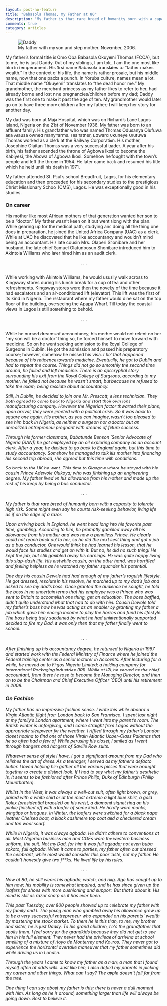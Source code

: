 ```yaml
---
layout: post-no-feature
title: "Babasola Thomas, my Father at 80"
description: "My father is that rare breed of humanity born with a capacity to tolerate high risk. Some might even say he courts risk-seeking behavior, living life as if on the edge of a razor."
comments: true
category: articles
---
```


<figure>
  <img src="{{ site.url }}/images/BabasolaThomas80/Daddy_Mummy_Roju_70.JPG" alt="Daddy">
  <figcaption> My father with my son and step mother. November, 2006.
  </figcaption>
</figure>

My father’s formal title is Omo Oba Babasola Okuyemi Thomas (FCCA), but to me, he is just Daddy. Out of my siblings, I am told, I am the one most like him in temperament. His first name Babasola translates to “father makes wealth.” In the context of his life, the name is rather prosaic, but his middle name, now that one packs a punch. In Yoruba culture, names mean a lot. That middle name “Okuyemi” translates to “the dead honor me.” My grandmother, the merchant princess as my father likes to refer to her, had already borne and lost nine pregnancies/children before my dad; Daddy was the first one to make it past the age of ten. My grandmother would later go on to have three more children after my father; I will keep her story for another day.

My dad was born at Maja Hospital, which was on Richard’s Lane Lagos Island, Nigeria on the 21st of November 1936. My father was born to an affluent family. His grandfather who was named Thomas Odusanya Olufuwa aka Alausa owned many farms. His father, Edward Okuneye Olufuwa Thomas worked as a clerk at the Railway Corporation. His mother, Josephine Olaitan Thomas was a very successful trader. A year after his birth, his father ascended the throne of Agbowa Ikosi to become the Kabiyesi, the Abowa of Agbowa Ikosi. Somehow he fought with the town’s people and left the throne in 1954. He later came back and resumed his title which he held until his death in 1971.

<!--insert picture of Kabiyesi Coronation-->


My father attended St. Paul’s school Breadfruit, Lagos, for his elementary education and then proceeded for his secondary studies to the prestigious Christ Missionary School (CMS), Lagos. He was exceptionally good in his studies.

### On career

His mother like most African mothers of that generation wanted her son to be a “doctor.” My father wasn’t keen on it but went along with the plan. While gearing up for the medical path,   studying and doing all the thing one does in preparation, he joined the United Africa Company (UAC) as a clerk. While at UAC he discovered that he like accountancy and wouldn’t mind being an accountant. His late cousin Mrs. Olaperi Shonibare and her husband, the late chief Samuel Olatunbosun Shonibare introduced him to Akintola Williams who later hired him as an audit clerk.

<center>
. . .
</center>
<br/>

While working with Akintola Williams, he would usually walk across to Kingsway stores during his lunch break for a cup of tea and other refreshments. Kingsway stores were then the novelty of the time because it had escalators and an air-conditioned lift (elevator). This lift was the first of its kind in Nigeria. The restaurant where my father would dine sat on the top floor of the building, overseeing the Apapa Wharf. Till today the coastal views in Lagos is still something to behold.

<!--Insert drone footage of lagos beach-->

<center>
. . .
</center>
<br/>

While he nursed dreams of accountancy, his mother would not relent on her "my son will be a doctor" thing so, he forced himself to move forward with medicine. So on he went seeking admission to the Royal College of Surgeons in Dublin. He got the admission and passed his preparatory course; however, somehow he missed his visa. <i>I bet that happened because of his reticence towards medicine.<i/> Eventually, he got to Dublin and had to repeat the course. Things did not go so smoothly the second time around, he failed and left medicine. There is an apocryphal story surrounding his exit from the Royal College of Surgeons, according to my mother, he failed not because he wasn’t smart, but because he refused to take the exam, being resolute about accountancy.

Still, in Dublin, he decided to join one Mr. Prescott, a lens technician. They both agreed to come back to Nigeria and start their own lens manufacturing company. However the Nigerian factor thwarted their plans; upon arrival, they were greeted with a political crisis. So it was back to square one again. His mother, as you can imagine, wasn’t too pleased to see him back in Nigeria, as neither a surgeon nor a doctor but an unrealized entrepreneur pregnant with dreams of future success.

Through his former classmate, Babatunde Benson (Senior Advocate of Nigeria (SAN)) he got employed by an oil exploring company as an account clerk. After a year, he decided to go back to England again, but this time to study accountancy. Somehow he managed to talk his mother into financing his second trip abroad, she agreed but this time with conditions.

So back to the UK he went. This time to Glasgow where he stayed with his cousin Prince Adewole Olukoya; who was finishing up an engineering degree. My father lived on his allowance from his mother and made up the rest of his keep by being a bus conductor.

<center>
. . .
</center>
<br/>
My father is that rare breed of humanity born with a capacity to tolerate high risk. Some might even say he courts risk-seeking behavior, living life as if on the edge of a razor.

Upon arriving back in England, he went head long into his favorite past time, gambling. According to him, he promptly gambled away all his allowance from his mother and was now a penniless Prince. He clearly could not reach back out to her, so he did the next best thing and got a job as a bus conductor. One would think he had learned his lesson, that he would face his studies and get on with it. But no, he did no such thing! He kept the job, but still gambled away his earnings. He was quite happy living this slap-dash life. His erstwhile cousin, on the other hand, was horrified and feeling helpless as he watched my father squander his potential.

One day his cousin Dewole had had enough of my father’s roguish lifestyle. He got dressed, resolute in his resolve, he marched up to my dad’s job and asked to see my dad’s boss. Once granted the audience he sought, he told the boss in no uncertain terms that his employee was a Prince who was sent to Britain to accomplish one thing, get an education. The boss baffled, didn’t quite understand what that had to do with him. Cousin Dewole told my father’s boss how he was acting as an enabler by granting my father a job which gave him enough income to play the horses and fund his lifestyle. The boss being truly saddened by what he had unintentionally supported decided to fire my Dad. It was only then that my father finally went to school.

<center>
. . .
</center>
<br/>
After finishing up his accountancy degree, he returned to Nigeria in 1967 and started work with the Federal Ministry of Finance where he joined the Federal training center as a senior lecturer in Accounts. After lecturing for a while, he moved on to Firgos Nigeria Limited; a holding company for International Packaging Industries (IPI). While at IPI, he served as the chief accountant, from there he rose to become the Managing Director, and then on to be the Chairman and Chief Executive Officer (CEO)  until his retirement in 2008.

### On Fashion

My father has an impressive fashion sense. I write this while aboard a Virgin Atlantic flight from London back to San Francisco. I spent last night at my family’s London apartment, where I went into my parent’s room. The British winter is unforgiving, and I came straight from Lagos without the appropriate sleepwear for the weather. I riffled through my father’s London closet hoping to find one of those Virgin Atlantic Upper-Class Pajamas that he so often had a few of. While perusing his closet, I smiled as I went through hangers and hangers of Saville Row suits.

Whatever sense of style I have, I got a significant amount from my Dad who relishes the art of dress. As a teenager, I served as my father’s defacto butler. I loved helping him gather all the various pieces that were brought together to create a distinct look. If I had to say what my father’s aesthetic is, it seems to be fashioned after Prince Philip, Duke of Edinburgh (Philip Mountbatten).  

Whilst in the West, it was always a well-cut suit, often light brown, or grey, paired with a white shirt or at the most extreme a light blue shirt, a gold Rolex (presidential bracelet) on his wrist, a diamond signet ring on his pinkie finished off with a loafer of some kind. He hardly wore monks, wingtips or brogues. In Winter, the loafers were switched for a black napa leather Chelsea boot, a black cashmere top coat and a checkered cream and tan wool scarf.

While in Nigeria, it was always agbada. He didn’t adhere to conventions at all. Most Nigerian business men and COEs wore the western business uniform, the suit. Not my Dad, for him it was full agbada; not even buba sokoto, full agbada. When it came to parties, my father often out dressed the celebrant, while most would consider this poor taste, not my father. He couldn’t honestly give two f**ks. He lived life by his rules.

<center>
. . .
</center>
<br/>
Now at 80, he still wears his agbada, watch, and ring. Age has caught up to him now; his mobility is somewhat impaired, and he has since given up the loafers for shoes with more cushioning and support. But that’s about it. His mind is still as razor sharp as it has ever been.

This past Tuesday, over 800 people showed up to celebrate my father with my family and I. The young man who gambled away his allowance grew up to be a very successful entrepreneur who expanded on his parents' wealth by mastering the stock market. To them he is this titan, to me, my brother and sister, he is just Daddy. To his grand children, he's the grandfather that spoils them. I feel sorry for the grandkids because they did not get to see him in his full element. They never had the privilege of arriving at school smelling of a mixture of Hoyo de Monterrey and Kouros. They never got to experience the horizontal overtake maneuver that my father sometimes did while driving us in London.

Through the years I came to know my father as a man; a man that I found myself often at odds with. Just like him, I also defied my parents in picking my career and other things. What can I say? The apple doesn’t fall far from the tree.

One thing I can say about my father is this; there is never a dull moment with him. As long as he is around, something larger than life will always be going down. Best to believe it.
